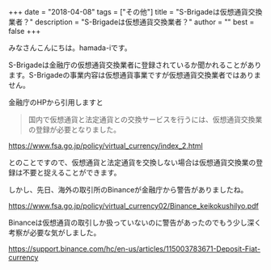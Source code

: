 +++
date = "2018-04-08"
tags = ["その他"]
title = "S-Brigadeは仮想通貨交換業者？"
description = "S-Brigadeは仮想通貨交換業者？"
author = ""
best = false
+++

みなさんこんにちは。hamada-iです。

S-Brigadeは金融庁の仮想通貨交換業者に登録されているか聞かれることがあります。S-Brigadeの事業内容は仮想通貨事業ですが仮想通貨交換業者ではありません。

金融庁のHPから引用しますと

> 国内で仮想通貨と法定通貨との交換サービスを行うには、仮想通貨交換業の登録が必要となりました。

https://www.fsa.go.jp/policy/virtual_currency/index_2.html

とのことですので、仮想通貨と法定通貨を交換しない場合は仮想通貨交換業の登録は不要と捉えることができます。

しかし、先日、海外の取引所のBinanceが金融庁から警告がありましたね。

https://www.fsa.go.jp/policy/virtual_currency02/Binance_keikokushilyo.pdf

Binanceは仮想通貨の取引しか扱っていないのに警告があったのでもう少し深く考察が必要な気がしました。

https://support.binance.com/hc/en-us/articles/115003783671-Deposit-Fiat-currency

